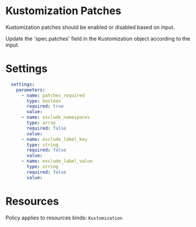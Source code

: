 # Kustomization Patches

Kustomization patches should be enabled or disabled based on input.

Update the 'spec.patches' field in the Kustomization object according to the input.

# Settings
```yaml
  settings:
    parameters:
      - name: patches_required
        type: boolean
        required: true
        value:
      - name: exclude_namespaces
        type: array
        required: false
        value:
      - name: exclude_label_key
        type: string
        required: false
        value:
      - name: exclude_label_value
        type: string
        required: false
        value:
```

# Resources
Policy applies to resources kinds:
`Kustomization`
